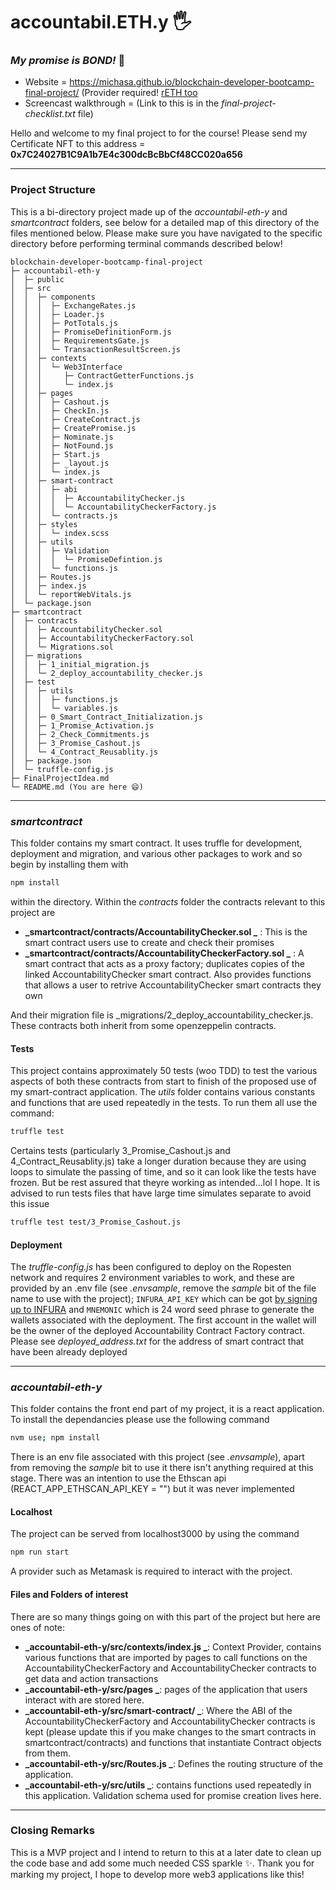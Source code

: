 # accountabil.ETH.y 🖐️

### _My promise is BOND!_ 💯

- Website = https://michasa.github.io/blockchain-developer-bootcamp-final-project/ (Provider required! [rETH too](https://faucet.egorfine.com/)
- Screencast walkthrough = (Link to this is in the _final-project-checklist.txt_ file)

Hello and welcome to my final project to for the course! Please send my Certificate NFT to this address = **0x7C24027B1C9A1b7E4c300dcBcBbCf48CC020a656**

---

### Project Structure

This is a bi-directory project made up of the _accountabil-eth-y_ and _smartcontract_ folders, see below for a detailed map of this directory of the files mentioned below. Please make sure you have navigated to the specific directory before performing terminal commands described below!

```
blockchain-developer-bootcamp-final-project
├─ accountabil-eth-y
│  ├─ public
│  ├─ src
│  │  ├─ components
│  │  │  ├─ ExchangeRates.js
│  │  │  ├─ Loader.js
│  │  │  ├─ PotTotals.js
│  │  │  ├─ PromiseDefinitionForm.js
│  │  │  ├─ RequirementsGate.js
│  │  │  └─ TransactionResultScreen.js
│  │  ├─ contexts
│  │  │  └─ Web3Interface
│  │  │     ├─ ContractGetterFunctions.js
│  │  │     └─ index.js
│  │  ├─ pages
│  │  │  ├─ Cashout.js
│  │  │  ├─ CheckIn.js
│  │  │  ├─ CreateContract.js
│  │  │  ├─ CreatePromise.js
│  │  │  ├─ Nominate.js
│  │  │  ├─ NotFound.js
│  │  │  ├─ Start.js
│  │  │  ├─ _layout.js
│  │  │  └─ index.js
│  │  ├─ smart-contract
│  │  │  ├─ abi
│  │  │  │  ├─ AccountabilityChecker.js
│  │  │  │  └─ AccountabilityCheckerFactory.js
│  │  │  └─ contracts.js
│  │  ├─ styles
│  │  │  └─ index.scss
│  │  ├─ utils
│  │  │  ├─ Validation
│  │  │  │  └─ PromiseDefintion.js
│  │  │  └─ functions.js
│  │  ├─ Routes.js
│  │  ├─ index.js
│  │  └─ reportWebVitals.js
│  └─ package.json
├─ smartcontract
│  ├─ contracts
│  │  ├─ AccountabilityChecker.sol
│  │  ├─ AccountabilityCheckerFactory.sol
│  │  └─ Migrations.sol
│  ├─ migrations
│  │  ├─ 1_initial_migration.js
│  │  └─ 2_deploy_accountability_checker.js
│  ├─ test
│  │  ├─ utils
│  │  │  ├─ functions.js
│  │  │  └─ variables.js
│  │  ├─ 0_Smart_Contract_Initialization.js
│  │  ├─ 1_Promise_Activation.js
│  │  ├─ 2_Check_Commitments.js
│  │  ├─ 3_Promise_Cashout.js
│  │  └─ 4_Contract_Reusablity.js
│  ├─ package.json
│  └─ truffle-config.js
├─ FinalProjectIdea.md
└─ README.md (You are here 😄)
```

---

### _smartcontract_

This folder contains my smart contract. It uses truffle for development, deployment and migration, and various other packages to work and so begin by installing them with

```bash
npm install

```

within the directory. Within the _contracts_ folder the contracts relevant to this project are

- **_smartcontract/contracts/AccountabilityChecker.sol _** : This is the smart contract users use to create and check their promises
- **_smartcontract/contracts/AccountabilityCheckerFactory.sol _** : A smart contract that acts as a proxy factory; duplicates copies of the linked AccountabilityChecker smart contract. Also provides functions that allows a user to retrive AccountabilityChecker smart contracts they own

And their migration file is \_migrations/2_deploy_accountability_checker.js. These contracts both inherit from some openzeppelin contracts.

#### Tests

This project contains approximately 50 tests (woo TDD) to test the various aspects of both these contracts from start to finish of the proposed use of my smart-contract application. The _utils_ folder contains various constants and functions that are used repeatedly in the tests. To run them all use the command:

```bash
truffle test

```

Certains tests (particularly 3_Promise_Cashout.js and 4_Contract_Reusablity.js) take a longer duration because they are using loops to simulate the passing of time, and so it can look like the tests have frozen. But be rest assured that theyre working as intended...lol I hope. It is advised to run tests files that have large time simulates separate to avoid this issue

```bash
truffle test test/3_Promise_Cashout.js

```

#### Deployment

The _truffle-config.js_ has been configured to deploy on the Ropesten network and requires 2 environment variables to work, and these are provided by an .env file (see _.envsample_, remove the _sample_ bit of the file name to use with the project); `INFURA_API_KEY` which can be got [by signing up to INFURA](https://infura.io/) and `MNEMONIC` which is 24 word seed phrase to generate the wallets associated with the deployment. The first account in the wallet will be the owner of the deployed Accountability Contract Factory contract.
Please see _deployed_address.txt_ for the address of smart contract that have been already deployed

---

### _accountabil-eth-y_

This folder contains the front end part of my project, it is a react application. To install the dependancies please use the following command

```bash
nvm use; npm install

```

There is an env file associated with this project (see _.envsample_), apart from removing the _sample_ bit to use it there isn't anything required at this stage. There was an intention to use the Ethscan api (REACT_APP_ETHSCAN_API_KEY = "") but it was never implemented

#### Localhost

The project can be served from localhost3000 by using the command

```bash
npm run start

```

A provider such as Metamask is required to interact with the project.

#### Files and Folders of interest

There are so many things going on with this part of the project but here are ones of note:

- **_accountabil-eth-y/src/contexts/index.js _**: Context Provider, contains various functions that are imported by pages to call functions on the AccountabilityCheckerFactory and AccountabilityChecker contracts to get data and action transactions
- **_accountabil-eth-y/src/pages _**: pages of the application that users interact with are stored here.
- **_accountabil-eth-y/src/smart-contract/ _**: Where the ABI of the AccountabilityCheckerFactory and AccountabilityChecker contracts is kept (please update this if you make changes to the smart contracts in smartcontract/contracts) and functions that instantiate Contract objects from them.
- **_accountabil-eth-y/src/Routes.js _**: Defines the routing structure of the application.
- **_accountabil-eth-y/src/utils _**: contains functions used repeatedly in this application. Validation schema used for promise creation lives here.

---

### Closing Remarks

This is a MVP project and I intend to return to this at a later date to clean up the code base and add some much needed CSS sparkle ✨.
Thank you for marking my project, I hope to develop more web3 applications like this!
